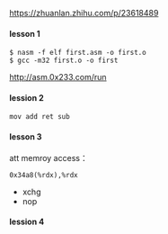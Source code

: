 https://zhuanlan.zhihu.com/p/23618489
#### lesson 1
```
$ nasm -f elf first.asm -o first.o
$ gcc -m32 first.o -o first
```
http://asm.0x233.com/run

#### lession 2
```
mov add ret sub
```

#### lesson 3
att memroy access：
```
0x34a8(%rdx),%rdx
```
- xchg
- nop

####  lession 4
